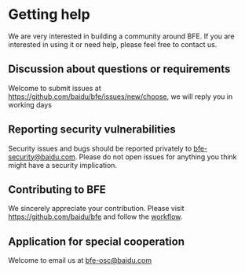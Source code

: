 # Getting help

We are very interested in building a community around BFE. If you are interested in using it or need help, please feel free to contact us.

## Discussion about questions or requirements

Welcome to submit issues at https://github.com/baidu/bfe/issues/new/choose, we will reply you in working days


## Reporting security vulnerabilities

Security issues and bugs should be reported privately to bfe-security@baidu.com. Please do not open issues for anything you think might have a security implication.


## Contributing to BFE

We sincerely appreciate your contribution. Please visit https://github.com/baidu/bfe and follow the [workflow](https://github.com/baidu/bfe/blob/develop/CONTRIBUTING.md).


## Application for special cooperation

Welcome to email us at bfe-osc@baidu.com
